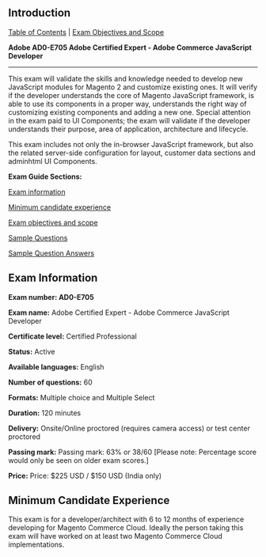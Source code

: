 ## Introduction

[Table of Contents](./) | [Exam Objectives and Scope](./content.md)

**Adobe AD0-E705 Adobe Certified Expert - Adobe Commerce JavaScript Developer**

-----

This exam will validate the skills and knowledge needed to develop new JavaScript modules for Magento 2 and customize existing ones. It will verify if the developer understands the core of Magento JavaScript framework, is able to use its components in a proper way, understands the right way of customizing existing components and adding a new one. Special attention in the exam paid to UI Components; the exam will validate if the developer understands their purpose, area of application, architecture and lifecycle.

This exam includes not only the in-browser JavaScript framework, but also the related server-side configuration for layout, customer data sections and adminhtml UI Components.



**Exam Guide Sections:**


[Exam information](#exam-information)

[Minimum candidate experience](#minimum-candidate-experience)

[Exam objectives and scope](./content.md)

[Sample Questions](./q.md)

[Sample Question Answers](./a.md)


## Exam Information

**Exam number: AD0-E705**

**Exam name:** Adobe Certified Expert - Adobe Commerce JavaScript Developer

**Certificate level:** Certified Professional

**Status:** Active

**Available languages:** English

**Number of questions:** 60

**Formats:** Multiple choice and Multiple Select

**Duration:** 120 minutes

**Delivery:** Onsite/Online proctored (requires camera access) or test center proctored

**Passing mark:** Passing mark: 63% or 38/60 \[Please note: Percentage score would only be seen on older exam scores.\]

**Price:** Price: $225 USD / $150 USD (India only)


## Minimum Candidate Experience


This exam is for a developer/architect with 6 to 12 months of experience developing for Magento Commerce Cloud. Ideally the person taking this exam will have worked on at least two Magento Commerce Cloud implementations.
